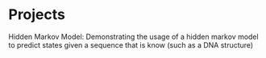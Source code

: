 # Projects

Hidden Markov Model: Demonstrating the usage of a hidden markov model to predict states given a sequence that is know (such as a DNA structure)
